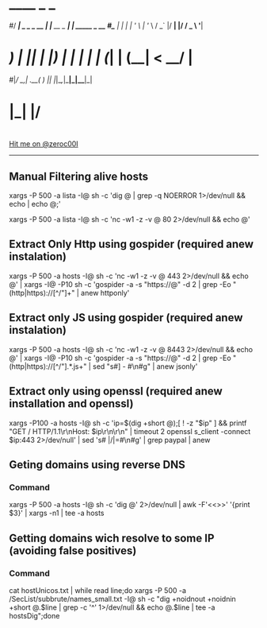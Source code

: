 #
# ____                 _                _             
#/ ___| _   _ _ __    | |__   __ _  ___| | _____ _ __ 
#\___ \| | | | '_ \   | '_ \ / _` |/ __| |/ / _ \ '__|
# ___) | |_| | |_) |  | | | | (_| | (__|   <  __/ |   
#|____/ \__,_| .__( ) |_| |_|\__,_|\___|_|\_\___|_|   
#            |_|  |/                                  
#

<a href="https://twitter.com/zeroc00I?ref_src=twsrc%5Etfw" class="twitter-follow-button" data-show-count="false">Hit me on @zeroc00I</a><script async src="https://platform.twitter.com/widgets.js" charset="utf-8"></script>

---
## Manual Filtering alive hosts

xargs -P 500 -a lista -I@ sh -c 'dig @ | grep -q NOERROR 1>/dev/null && echo | echo @;'

xargs -P 500 -a lista -I@ sh -c 'nc -w1 -z -v @ 80 2>/dev/null && echo @'

## Extract Only Http using gospider (required anew instalation)

xargs -P 500 -a hosts -I@ sh -c 'nc -w1 -z -v @ 443 2>/dev/null && echo @' | xargs -I@ -P10 sh -c 'gospider -a -s "https://@" -d 2 | grep -Eo "(http|https)://[^/\"]+" | anew httponly'

## Extract only JS using gospider (required anew instalation)

xargs -P 500 -a hosts -I@ sh -c 'nc -w1 -z -v @ 8443 2>/dev/null && echo @' | xargs -I@ -P10 sh -c 'gospider -a -s "https://@" -d 2 | grep -Eo "(http|https)://[^/\"].*.js+" | sed "s#\] \- #\n#g" | anew jsonly'

## Extract only using openssl (required anew installation and openssl)
xargs -P100 -a hosts -I@ sh -c 'ip=$(dig +short @);[ ! -z "$ip" ] && printf "GET / HTTP/1.1\r\nHost: $ip\r\n\r\n" | timeout 2 openssl s_client -connect $ip:443 2>/dev/null' | sed 's# \|/\|=#\n#g' | grep paypal | anew

## Geting domains using reverse DNS

### Command

xargs -P 500 -a hosts -I@ sh -c 'dig @' 2>/dev/null | awk -F'<<>>' '{print $3}' | xargs -n1 | tee -a hosts

## Getting domains wich resolve to some IP (avoiding false positives)

### Command

cat hostUnicos.txt | while read line;do xargs -P 500 -a /SecList/subbrute/names_small.txt -I@ sh -c "dig +noidnout +noidnin +short @.$line | grep -c '^' 1>/dev/null && echo @.$line | tee -a hostsDig";done
